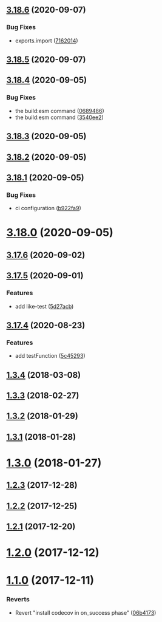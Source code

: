 ## [3.18.6](https://github.com/nlibjs/test/compare/v3.18.5...v3.18.6) (2020-09-07)


### Bug Fixes

* exports.import ([7162014](https://github.com/nlibjs/test/commit/7162014dcb0ee534f503e51dd76104c458a51f11))



## [3.18.5](https://github.com/nlibjs/test/compare/v3.18.4...v3.18.5) (2020-09-07)



## [3.18.4](https://github.com/nlibjs/test/compare/v3.18.3...v3.18.4) (2020-09-05)


### Bug Fixes

* the build:esm command ([0689486](https://github.com/nlibjs/test/commit/06894863ae97fca42da50eeb0d907736b2bb27d9))
* the build:esm command ([3540ee2](https://github.com/nlibjs/test/commit/3540ee2b2a01dab7557dad402c7360ecb90584a1))



## [3.18.3](https://github.com/nlibjs/test/compare/v3.18.2...v3.18.3) (2020-09-05)



## [3.18.2](https://github.com/nlibjs/test/compare/v3.18.1...v3.18.2) (2020-09-05)



## [3.18.1](https://github.com/nlibjs/test/compare/v3.18.0...v3.18.1) (2020-09-05)


### Bug Fixes

* ci configuration ([b922fa9](https://github.com/nlibjs/test/commit/b922fa963729de5b29d9b956bcf8a1c110cdf506))



# [3.18.0](https://github.com/nlibjs/test/compare/v3.17.6...v3.18.0) (2020-09-05)



## [3.17.6](https://github.com/nlibjs/test/compare/v3.17.5...v3.17.6) (2020-09-02)



## [3.17.5](https://github.com/nlibjs/test/compare/v3.17.4...v3.17.5) (2020-09-01)


### Features

* add like-test ([5d27acb](https://github.com/nlibjs/test/commit/5d27acb50accf356587c2a6fe3607eb614211f65))



## [3.17.4](https://github.com/nlibjs/test/compare/v1.3.4...v3.17.4) (2020-08-23)


### Features

* add testFunction ([5c45293](https://github.com/nlibjs/test/commit/5c45293f406619064b015089b48f31ec1c1e0592))



## [1.3.4](https://github.com/nlibjs/test/compare/v1.3.3...v1.3.4) (2018-03-08)



## [1.3.3](https://github.com/nlibjs/test/compare/v1.3.2...v1.3.3) (2018-02-27)



## [1.3.2](https://github.com/nlibjs/test/compare/v1.3.1...v1.3.2) (2018-01-29)



## [1.3.1](https://github.com/nlibjs/test/compare/v1.3.0...v1.3.1) (2018-01-28)



# [1.3.0](https://github.com/nlibjs/test/compare/v1.2.3...v1.3.0) (2018-01-27)



## [1.2.3](https://github.com/nlibjs/test/compare/v1.2.2...v1.2.3) (2017-12-28)



## [1.2.2](https://github.com/nlibjs/test/compare/v1.2.1...v1.2.2) (2017-12-25)



## [1.2.1](https://github.com/nlibjs/test/compare/v1.2.0...v1.2.1) (2017-12-20)



# [1.2.0](https://github.com/nlibjs/test/compare/v1.1.0...v1.2.0) (2017-12-12)



# [1.1.0](https://github.com/nlibjs/test/compare/06b41731563340b0e7a01a2551eafc7e30b9ded3...v1.1.0) (2017-12-11)


### Reverts

* Revert "install codecov in on_success phase" ([06b4173](https://github.com/nlibjs/test/commit/06b41731563340b0e7a01a2551eafc7e30b9ded3))



